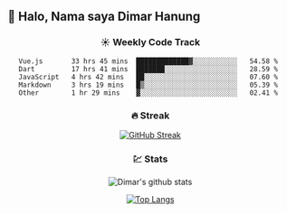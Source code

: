 ## 👋 Halo, Nama saya **Dimar Hanung**

<center>

### :sunny: Weekly Code Track
<!--START_SECTION:waka-->
```text
Vue.js       33 hrs 45 mins  █████████████▓░░░░░░░░░░░   54.58 % 
Dart         17 hrs 41 mins  ███████░░░░░░░░░░░░░░░░░░   28.59 % 
JavaScript   4 hrs 42 mins   ██░░░░░░░░░░░░░░░░░░░░░░░   07.60 % 
Markdown     3 hrs 19 mins   █▒░░░░░░░░░░░░░░░░░░░░░░░   05.39 % 
Other        1 hr 29 mins    ▓░░░░░░░░░░░░░░░░░░░░░░░░   02.41 % 
```
<!--END_SECTION:waka-->

### :fire: Streak

[![GitHub Streak](http://github-readme-streak-stats.herokuapp.com?user=dimar-hanung)](https://git.io/streak-stats)

### :chart: Stats

![Dimar's github stats](https://github-readme-stats.vercel.app/api?username=dimar-hanung&show_icons=true&theme=vue)

[![Top Langs](https://github-readme-stats.vercel.app/api/top-langs/?username=dimar-hanung)](#)

</center>
